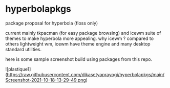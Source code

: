 # hyperbolapkgs
package proposal for hyperbola (floss only)

current mainly tkpacman (for easy package browsing) and icewm suite of themes to make hyperbola more appealing.
why icewm ? compared to others lightweight wm, icewm have theme engine and many desktop standard utilities.

here is some sample screenshot build using packages from this repo.


![plastique1] (https://raw.githubusercontent.com/dikasetyaprayogi/hyperbolapkgs/main/Screenshot-2021-10-18-13-29-49.png)
